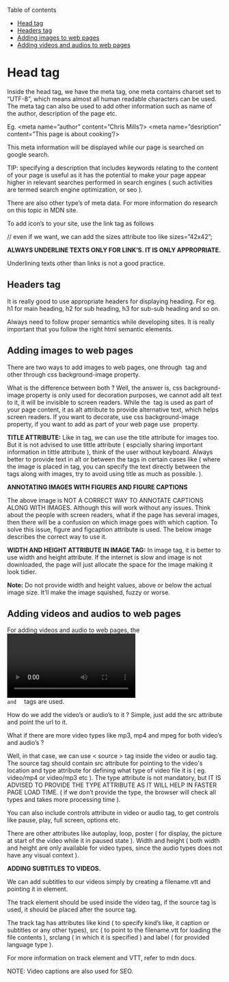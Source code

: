Table of contents
- [Head tag](#headTagDetails)
- [Headers tag](#headersTag)
- [Adding images to web pages](#addingImages)
- [Adding videos and audios to web pages](#addingVideosAudios)

# Head tag

Inside the head tag, we have the meta tag, one meta contains charset set to “UTF-8”, which means almost all human readable characters can be used.  The meta tag can also be used to add other information such as name of the author, description of the page etc.

Eg. <meta name=”author” content=”Chris Mills”/>
<meta name=”desription” content=”This page is about cooking”/>

This meta information will be displayed while our page is searched on google search.

TIP:  specifying a description that includes keywords relating to the content of your page is useful as it has the potential to make your page appear higher in relevant searches performed in search engines ( such activities are termed search engine optimization, or seo ).

 There are also other type’s of meta data.  For more information do research on this topic in MDN site.

To add icon’s to your site, use the link tag as follows

<link rel=”icon” href=”favicon.ic” type=”image/x-icon”/> // even if we want, we can add the sizes attribute too like sizes=”42x42”;

**ALWAYS UNDERLINE TEXTS ONLY FOR LINK’S.  IT IS ONLY APPROPRIATE.**

Underlining texts other than links is not a good practice.

## Headers tag
It is really good to use appropriate headers for displaying heading.
For eg. h1 for main heading, h2 for sub heading, h3 for sub-sub heading and so on.

Always need to follow proper semantics while developing sites. It is really important that you follow the right html semantic elements.

## Adding images to web pages

There are two ways to add images to web pages, one through <img/> tag and other through css background-image property.

What is the difference between both ? Well, the answer is, css background-image property is only used for decoration purposes, we cannot add alt text to it, it will be invisible to screen readers.  While the <img/> tag is used as part of your page content, it as alt attribute to provide alternative text, which helps screen readers.  If you want to decorate, use css background-image property, if you want to add as part of your web page use <img/> property.

**TITLE ATTRIBUTE:**  Like in <a></a> tag, we can use the title attribute for images too.  But it is not advised to use tittle attribute ( espcially sharing important information in tittle attribute ), think of the user without keyboard.  Always better to provide text in alt or between the tags in certain cases like ( where the image is placed in <a></a> tag, you can specify the text directly between the tags along with images, try to avoid using title as much as possible. ).

**ANNOTATING IMAGES WITH FIGURES AND FIGURE CAPTIONS**

The above image is NOT A CORRECT WAY TO ANNOTATE CAPTIONS ALONG WITH IMAGES.  Although this will work without any issues.  Think about the people with screen readers, what if the page has several images, then there will be a confusion on which image goes with which caption.  To solve this issue, figure and figcaption attribute is used.  The below image describes the correct way to use it.


**WIDTH AND HEIGHT ATTRIBUTE IN IMAGE TAG:**  In image tag, it is better to use width and height attribute. If the internet is slow and image is not downloaded, the page will just allocate the space for the image making it look tidier.


**Note:**  Do not provide width and height values, above or below the actual image size.  It’ll make the image squished, fuzzy or worse.

## Adding videos and audios to web pages
For adding videos and audio to web pages, the <code> <video></video> and <audio></audio> </code> tags are used.

How do we add the video’s or audio’s to it ? Simple, just add the src attribute and point the url to it.

What if there are more video types like mp3, mp4 and mpeg for both video’s and audio’s ?

Well, in that case, we can use < source > tag inside the video or audio tag.  The source tag should contain src attribute for pointing to the video's location and type attribute for defining what type of video file it is ( eg. video/mp4 or video/mp3 etc ).  The type attribute is not mandatory, but IT IS ADVISED TO PROVIDE THE TYPE ATTRIBUTE AS IT WILL HELP IN FASTER PAGE LOAD TIME. ( if we don’t provide the type, the browser will check all types and takes more processing time ).

You can also include controls attribute in video or audio tag, to get controls like pause, play, full screen, options etc.

There are other attributes like autoplay, loop, poster ( for display, the picture at start of the video while it in paused state ). Width and height ( both width and height are only available for video types, since the audio types does not have any visual context ).

**ADDING SUBTITLES TO VIDEOS.**

We can add subtitles to our videos simply by creating a filename.vtt and pointing it in <track> element.

The track element should be used inside the video tag, if the source tag is used, it should be placed after the source tag.
	
The track tag has attributes like kind ( to specify kind’s like, it caption or subtitles or any other types), src ( to point to the filename.vtt for loading the file contents ), srclang ( in which it is specified ) and label ( for provided language type ).

For more information on track element and VTT, refer to mdn docs.

NOTE: Video captions are also used for SEO.




